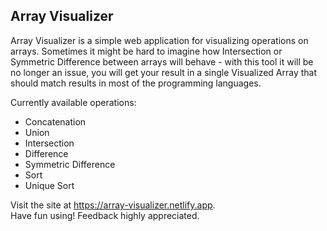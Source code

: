 ## Array Visualizer
Array Visualizer is a simple web application for visualizing operations on arrays. Sometimes it might be hard to imagine how Intersection or Symmetric Difference between arrays will behave - with this tool it will be no longer an issue, you will get your result in a single Visualized Array that should match results in most of the programming languages.

Currently available operations:
* Concatenation
* Union
* Intersection
* Difference
* Symmetric Difference
* Sort
* Unique Sort

Visit the site at <https://array-visualizer.netlify.app>. <br />
Have fun using! Feedback highly appreciated.
